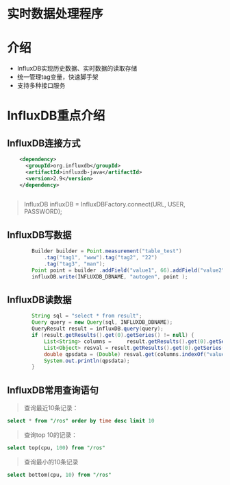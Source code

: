 # 实时数据处理程序

# 介绍

* InfluxDB实现历史数据、实时数据的读取存储
* 统一管理tag变量，快速脚手架
* 支持多种接口服务

# InfluxDB重点介绍

## InfluxDB连接方式

```xml
    <dependency>
      <groupId>org.influxdb</groupId>
      <artifactId>influxdb-java</artifactId>
      <version>2.9</version>
    </dependency>
    
```

> InfluxDB influxDB = InfluxDBFactory.connect(URL, USER, PASSWORD);

## InfluxDB写数据

```java
        Builder builder = Point.measurement("table_test")
            .tag("tag1", "www").tag("tag2", "22")
            .tag("tag3", "man");
        Point point = builder .addField("value1", 66).addField("value2", 22).build();
        influxDB.write(INFLUXDB_DBNAME, "autogen", point );
```

## InfluxDB读数据

```java
        String sql = "select * from result";
        Query query = new Query(sql, INFLUXDB_DBNAME);
        QueryResult result = influxDB.query(query);
        if (result.getResults().get(0).getSeries() != null) {
            List<String> columns =     result.getResults().get(0).getSeries().get(0).getColumns();
            List<Object> resval = result.getResults().get(0).getSeries().get(0).getValues().get(0);
            double qpsdata = (Double) resval.get(columns.indexOf("value1"));
            System.out.println(qpsdata);
        }
```

## InfluxDB常用查询语句
> 查询最近10条记录：
```sql
select * from "/ros" order by time desc limit 10
```
> 查询top 10的记录：
```sql
select top(cpu, 100) from "/ros" 
```
> 查询最小的10条记录
```sql
select bottom(cpu, 10) from "/ros"
```
